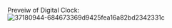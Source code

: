 Preveiw of Digital Clock:
![37180944-684673369d9425fea16a82bd2342331c](https://user-images.githubusercontent.com/88980866/219468889-40a85d06-4829-4f73-a509-a86359dd395b.png)
